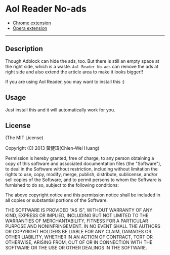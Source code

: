# Aol Reader No-ads

* [Chrome extension](https://chrome.google.com/webstore/detail/aol-reader-no-ads/jcfjafmghoiiofgegecadlcnbgjcekdd)
* [Opera extension](https://addons.opera.com/zh-tw/extensions/details/aol-reader-no-ads/)

---

## Description

Though Adblock can hide the ads, too. But there is still an empty space at the right side, which is a waste. `Aol Reader No-ads` can remove the ads at right side and also extend the article area to make it looks bigger!!

If you are using Aol Reader, you may want to install this :)

## Usage

Just install this and it will automatically work for you.

## License

(The MIT License)

Copyright (C) 2013 黃健瑋(Chien-Wei Huang)

Permission is hereby granted, free of charge, to any person obtaining a copy of this software and associated documentation files (the "Software"), to deal in the Software without restriction, including without limitation the rights to use, copy, modify, merge, publish, distribute, sublicense, and/or sell copies of the Software, and to permit persons to whom the Software is furnished to do so, subject to the following conditions:

The above copyright notice and this permission notice shall be included in all copies or substantial portions of the Software.

THE SOFTWARE IS PROVIDED "AS IS", WITHOUT WARRANTY OF ANY KIND, EXPRESS OR IMPLIED, INCLUDING BUT NOT LIMITED TO THE WARRANTIES OF MERCHANTABILITY, FITNESS FOR A PARTICULAR PURPOSE AND NONINFRINGEMENT. IN NO EVENT SHALL THE AUTHORS OR COPYRIGHT HOLDERS BE LIABLE FOR ANY CLAIM, DAMAGES OR OTHER LIABILITY, WHETHER IN AN ACTION OF CONTRACT, TORT OR OTHERWISE, ARISING FROM, OUT OF OR IN CONNECTION WITH THE SOFTWARE OR THE USE OR OTHER DEALINGS IN THE SOFTWARE.

